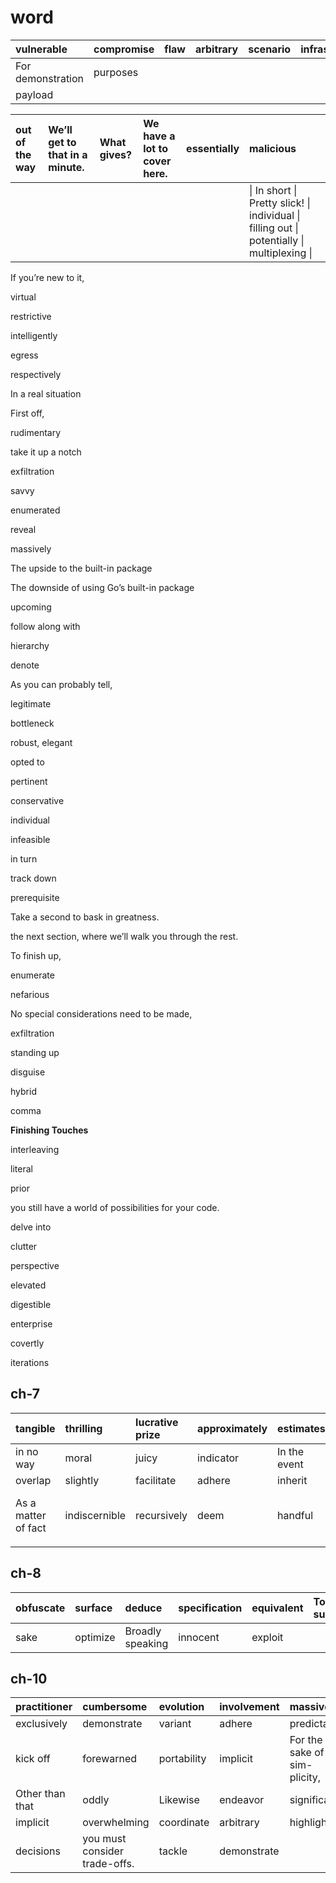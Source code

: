 # word

| vulnerable | compromise | flaw | arbitrary | scenario | infrastructure |
| :--- | :--- | :--- | :--- | :--- | :--- |
| For demonstration | purposes |  |  |  |  |
| payload |  |  |  |  |  |

| out of the way | We’ll get to that in a minute. | What gives? | We have a lot to cover here. | essentially | malicious |
| :--- | :--- | :--- | :--- | :--- | :--- |
|  |  |  |  |  | \| In short \| Pretty slick! \| individual \| filling out \| potentially \| multiplexing \| |

If you’re new to it,

virtual

restrictive

intelligently

egress

respectively

In a real situation

First off,

rudimentary

take it up a notch

exfiltration

savvy

enumerated

reveal

massively

The upside to the built-in package

The downside of using Go’s built-in package

upcoming

follow along with

hierarchy

denote

As you can probably tell,

legitimate

bottleneck

robust, elegant

opted to

pertinent

conservative

individual

infeasible

in turn

track down

prerequisite

Take a second to bask in greatness.

the next section, where we’ll walk you through the rest.

To finish up,

enumerate

nefarious

No special considerations need to be made,

exfiltration

standing up

disguise

hybrid

comma

**Finishing Touches**

interleaving

literal

prior

you still have a world of possibilities for your code.

delve into

clutter

perspective

elevated

digestible

enterprise

covertly

iterations

## ch-7

| tangible | thrilling | lucrative prize | approximately | estimates | compromise | convenient | underscore |
| :--- | :--- | :--- | :--- | :--- | :--- | :--- | :--- |
| in no way | moral | juicy | indicator | In the event | disposable | flavor | underlying |
| overlap | slightly | facilitate | adhere | inherit | identical | pilfer | endeavor |
| As a matter of fact | indiscernible | recursively | deem | handful | splendidly | That’s just about all there is to it. | dove into |
|  |  |  |  |  |  |  |  |

## ch-8

| obfuscate | surface | deduce | specification | equivalent | To summarize |
| :--- | :--- | :--- | :--- | :--- | :--- |
| sake | optimize | Broadly speaking | innocent | exploit |  |

## ch-10

| practitioner | cumbersome | evolution | involvement | massive | vulnerability |
| :--- | :--- | :--- | :--- | :--- | :--- |
| exclusively | demonstrate | variant | adhere | predictable | validating |
| kick off | forewarned | portability | implicit | For the sake of sim- plicity, | accommodate |
| Other than that | oddly | Likewise | endeavor | significant | Up to this point |
| implicit | overwhelming | coordinate | arbitrary | highlighted | adversarial |
| decisions | you must consider trade-offs. | tackle | demonstrate |  |  |

